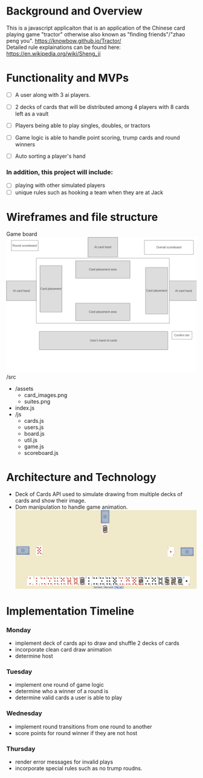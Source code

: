 # Background and Overview
This is a javascript applicaiton that is an application of the Chinese card playing game "tractor" otherwise also known as "finding friends"/"zhao peng you". 
https://knowbow.github.io/Tractor/ \
Detailed rule explainations can be found here: https://en.wikipedia.org/wiki/Sheng_ji

# Functionality and MVPs
- [ ] A user along with 3 ai players.
- [ ] 2 decks of cards that will be distributed among 4 players with 8 cards left as a vault
- [ ] Players being able to play singles, doubles, or tractors 
- [ ] Game logic is able to handle point scoring, trump cards and round winners
- [ ] Auto sorting a player's hand


### In addition, this project will include:
- [ ] playing with other simulated players
- [ ] unique rules such as hooking a team when they are at Jack

# Wireframes and file structure
Game board
![page](Homepage.png)
/src 
* /assets
    - card_images.png
    - suites.png
* index.js
* /js
    - cards.js
    - users.js
    - board.js
    - util.js
    - game.js
    - scoreboard.js

# Architecture and Technology
 - Deck of Cards API used to simulate drawing from multiple decks of cards and show their image.
- Dom manipulation to handle game animation.
![GitHub Logo](./tractor-pa.png)
# Implementation Timeline
### Monday
- implement deck of cards api to draw and shuffle 2 decks of cards
- incorporate clean card draw animation
- determine host
### Tuesday
- implement one round of game logic
- determine who a winner of a round is
- determine valid cards a user is able to play
### Wednesday
- implement round transitions from one round to another
- score points for round winner if they are not host
### Thursday 
- render error messages for invalid plays
- incorporate special rules such as no trump roudns.